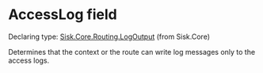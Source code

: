 <!--

Copyrights 2023 Sisk Framework - CypherPotato
Published under MIT license

!!! DO NOT EDIT THIS FILE !!!
This file was generated by a tool in the Sisk package. To edit the information in this documentation,
edit the XML documentation present in the Sisk source code.

-->


# AccessLog field

Declaring type: [Sisk.Core.Routing.LogOutput](/spec/Sisk.Core.Routing.LogOutput.md) (from Sisk.Core)


Determines that the context or the route can write log messages only to the access logs.

